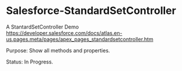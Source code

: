 # Salesforce-StandardSetController

A StantardSetController Demo
https://developer.salesforce.com/docs/atlas.en-us.pages.meta/pages/apex_pages_standardsetcontroller.htm

Purpose:
    Show all methods and properties.

Status: In Progress.
